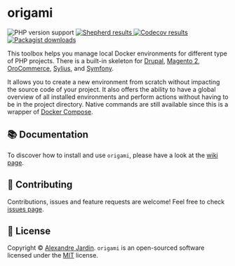 # origami

<p>
  <img src="https://img.shields.io/packagist/php-v/ajardin/origami" alt="PHP version support"/>

  <a href="https://shepherd.dev/github/origamiphp/source" target="_blank">
    <img src="https://shepherd.dev/github/origamiphp/source/coverage.svg" alt="Shepherd results"/>
  </a>

  <a href="https://codecov.io/gh/origamiphp/source" target="_blank">
    <img src="https://img.shields.io/codecov/c/github/origamiphp/source?label=code-coverage" alt="Codecov results"/>
  </a>

  <a href="https://packagist.org/packages/ajardin/origami" target="_blank">
    <img src="https://img.shields.io/packagist/dt/ajardin/origami" alt="Packagist downloads"/>
  </a>
</p>

This toolbox helps you manage local Docker environments for different type of PHP projects. There is a built-in skeleton
for [Drupal][drupal], [Magento 2][magento], [OroCommerce][orocommerce], [Sylius][sylius], and [Symfony][symfony].

It allows you to create a new environment from scratch without impacting the source code of your project. It also
offers the ability to have a global overview of all installed environments and perform actions without having to be in
the project directory. Native commands are still available since this is a wrapper of [Docker Compose][docker-compose].

## 📚 Documentation
To discover how to install and use `origami`, please have a look at the [wiki page][wiki].

## 🤝 Contributing
Contributions, issues and feature requests are welcome! Feel free to check [issues page][contributions].

## 📝 License
Copyright © [Alexandre Jardin][me]. `origami` is an open-sourced software licensed under the [MIT](/LICENSE) license.

<!-- Resources -->
[box]: https://github.com/humbug/box/
[contributions]: https://github.com/origamiphp/source/issues
[docker-compose]: https://docs.docker.com/compose/
[docker-engine]: https://docs.docker.com/engine/
[drupal]: https://drupal.org/
[issue]: https://github.com/docker/for-mac/issues/1592
[magento]: https://magento.com/
[me]: https://github.com/ajardin
[mkcert]: https://github.com/FiloSottile/mkcert
[mutagen]: https://mutagen.io/
[orocommerce]: https://oroinc.com/
[sylius]: https://sylius.com/
[symfony]: https://symfony.com/
[wiki]: https://github.com/origamiphp/source/wiki
